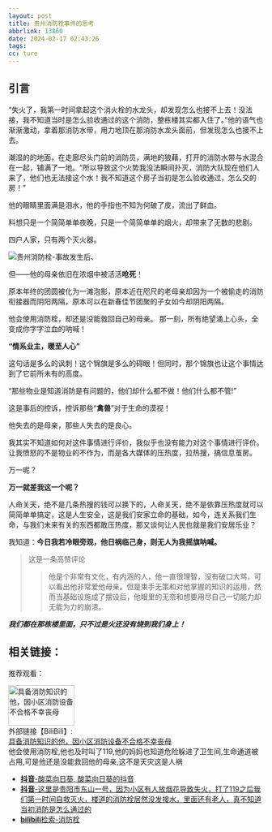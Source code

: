 ```yaml
---
layout: post
title: 贵州消防栓事件的思考
abbrlink: 13860
date: 2024-02-17 02:43:26
tags:
cc: ture
---
```

## 引言

“失火了，我第一时间拿起这个消火栓的水龙头，却发现怎么也接不上去！没法接，我不知道当时是怎么验收通过的这个消防，整栋楼其实都入住了。”他的语气也渐渐激动，拿着那消防水带，用力地顶在那消防水龙头面前，但发现怎么也接不上去。

潮湿的的地面，在走廊尽头门前的消防员，满地的狼藉，打开的消防水带与水混合在一起，铺满了一地。“所以导致这个火势我没法瞬间扑灭，消防大队现在他们人来了，他们也无法接这个水！我不知道这个房子当初是怎么验收通过，怎么交的房！”

他的眼睛里面满是泪水，他的手指也不知为何破了皮，流出了鲜血。

料想只是一个简简单单夜晚，只是一个简简单单的烟火，却带来了无数的悲剧。

四户人家，只有两个灭火器。

![贵州消防栓-事故发生后](https://pic.awaae001.top/%E5%85%B6%E4%BB%96/%E8%B4%B5%E9%98%B3%E6%B6%88%E9%98%B2%E6%A0%93/%E8%B4%B5%E9%98%B3%E6%B6%88%E9%98%B2%E6%A0%93-1.webp?x-oss-process=style/awaae001)、

但——他的母亲依旧在浓烟中被活活**呛死**！

原本年终的团圆被化为一滩泡影，原本近在咫尺的老母亲却因为一个被偷走的消防衔接器而阴阳两隔，原本可以在新春佳节团聚的子女如今却阴阳两隔。

他会使用消防栓，却还是没能救回自己的母亲。
那一刻，所有绝望涌上心头，全变成你字字泣血的呐喊！

**“情系业主，暖至人心”**

这句话是多么的讽刺！这个锦旗是多么的碍眼！但同时，那个锦旗也让这个事情达到了它前所未有的高度。

“那些物业是知道消防是有问题的，他们却什么都不做！他们什么都不管!”

这是事后的控诉，控诉那些“**禽兽**”对于生命的漠视！

他失去的是母亲，那些人失去的是良心。

我其实不知道如何对这件事情进行评价，我似乎也没有能力对这个事情进行评价。让我愤怒的不是物业的不作为，而是各大媒体的压热度，拉热搜，搞信息茧房。

万一呢？

**万一就差我这一个呢？**

人命关天，绝不是几条热搜的钱可以换下的，人命关天，绝不是依靠压热度就可以简简单单搞定，这是人生安全，这是我们安家立命的基础，如今，连关系我们生命，与我们未来有关的东西都敢压热度，那又谈何让人民也就是我们安居乐业？

我知道：**今日我若冷眼旁观，他日祸临己身，则无人为我摇旗呐喊。**

>这是一条高赞评论
>>他是个非常有文化，有内涵的人，他一直很理智，没有破口大骂，可以看出他非常爱他母亲。但是束手无策和对他掌握的知识的运用，然而当基础设施成了摆设后，他眼里的无奈和想要用尽自己一切能力却无能为力的崩溃。


***我们都在那栋楼里面，只不过是火还没有烧到我们身上！***

## 相关链接：

推荐观看：
<div class="card-item">
    <link type="text/css" rel="stylesheet" href="https://blog.awaae001.top/css/links-page.css" />
    <div class="card-thumbnail">
        <img alt="具备消防知识的他，因小区消防设备不合格不幸丧母" title="具备消防知识的他，因小区消防设备不合格不幸丧母" decoding="async"
            src="https://pic.awaae001.top/%E5%85%B6%E4%BB%96/%E8%B4%B5%E9%98%B3%E6%B6%88%E9%98%B2%E6%A0%93/xfs.webp?x-oss-process=style/awaae001"
            class="not-shadow not-light-box" width="130" height="80">
    </div>
    <div class="card-info">
        <a class="card-links">外部链接【BiliBili】:</a>
        <br>
        <a href="https://www.bilibili.com/video/BV1QC411B7Di" target="_blank" class="card-title">具备消防知识的他，因小区消防设备不合格不幸丧母</a>
        <div class="card-excerpt">
            他会使用消防栓,他也及时叫了119,他的妈妈也知道危险躲进了卫生间,生命通道被占用,可是他还是没能救回他的母亲,这不是天灾这是人祸
        </div>
    </div>
</div>


- [**抖音**-酸菜向日葵, 酸菜向日葵的抖音](https://www.douyin.com/user/MS4wLjABAAAAD8j1snJGy-h1FBV323d9iy6MhLZ45fgsleAgsr8x1WWm8ld2cGr3B3f5eh0EdBko)
-  [**抖音**-这里是贵阳市东山一号，因为小区有人放烟花导致失火，打了119之后我们第一时间自救灭火，楼道的消防栓居然没发接水，里面还有老人，真不知道当初消防是怎么通过的  ](https://v.douyin.com/iN5mfpbp/)
-  [**bilibili**检索-消防栓](https://search.bilibili.com/all?vt=95194947&keyword=%E6%B6%88%E9%98%B2%E6%A0%93)